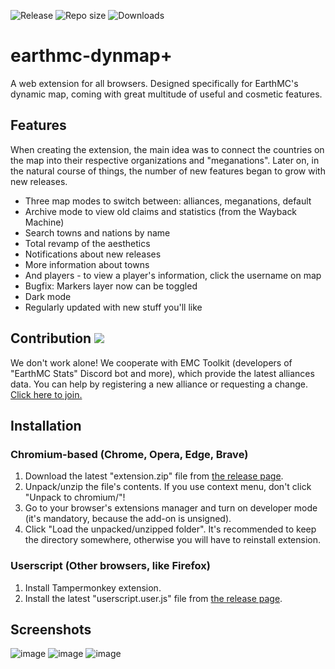 ![Release](https://img.shields.io/github/v/release/3meraldK/earthmc-dynmapcolor) ![Repo size](https://img.shields.io/github/repo-size/3meraldK/earthmc-dynmapcolor) ![Downloads](https://img.shields.io/github/downloads/3meraldK/earthmc-dynmapcolor/total)

# earthmc-dynmap+
A web extension for all browsers. Designed specifically for EarthMC's dynamic map, coming with great multitude of useful and cosmetic features.

## Features
When creating the extension, the main idea was to connect the countries on the map into their respective organizations and "meganations". Later on, in the natural course of things, the number of new features began to grow with new releases.
* Three map modes to switch between: alliances, meganations, default
* Archive mode to view old claims and statistics (from the Wayback Machine)
* Search towns and nations by name
* Total revamp of the aesthetics
* Notifications about new releases
* More information about towns
* And players - to view a player's information, click the username on map
* Bugfix: Markers layer now can be toggled
* Dark mode
* Regularly updated with new stuff you'll like

## Contribution <a href="https://discord.gg/AVtgkcRgFs"><img src="https://img.shields.io/discord/966271635894190090?logo=discord"></a>
We don't work alone! We cooperate with EMC Toolkit (developers of "EarthMC Stats" Discord bot and more), which provide the latest alliances data. You can help by registering a new alliance or requesting a change. [Click here to join.](https://discord.gg/AVtgkcRgFs) 

## Installation
### Chromium-based (Chrome, Opera, Edge, Brave)
1. Download the latest "extension.zip" file from [the release page](https://github.com/3meraldK/earthmc-dynmapcolor/releases/latest).
2. Unpack/unzip the file's contents. If you use context menu, don't click "Unpack to chromium/"!
3. Go to your browser's extensions manager and turn on developer mode (it's mandatory, because the add-on is unsigned).
4. Click "Load the unpacked/unzipped folder". It's recommended to keep the directory somewhere, otherwise you will have to reinstall extension.

### Userscript (Other browsers, like Firefox)
1. Install Tampermonkey extension.
2. Install the latest "userscript.user.js" file from [the release page](https://github.com/3meraldK/earthmc-dynmapcolor/releases/latest).

## Screenshots
![image](https://user-images.githubusercontent.com/48335651/223814076-56ca9015-800b-4ed0-a55e-0e7c3017f876.png)
![image](https://user-images.githubusercontent.com/48335651/223814282-913a1871-1d04-4f4a-91a4-68536ceefc1c.png)
![image](https://user-images.githubusercontent.com/48335651/223813990-7d701630-4c8e-4ed6-9802-764abb8fb73b.png)
